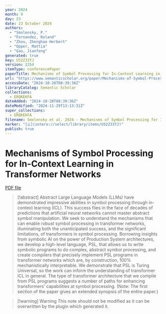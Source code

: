 ```yaml
---
year: 2024
month: 9
day: 23
date: 23 October 2024
authors:
  - "Smolensky, P."
  - "Fernandez, Roland"
  - "Zhou, Zhenghao Herbert"
  - "Opper, Mattia"
  - "Gao, Jianfeng"
generated: true
key: U52Z33TJ
version: 2254
itemType: conferencePaper
paperTitle: Mechanisms of Symbol Processing for In-Context Learning in Transformer Networks
url: "https://www.semanticscholar.org/paper/Mechanisms-of-Symbol-Processing-for-In-Context-in-Smolensky-Fernandez/2c2f17ac628b241091c2057739aa408287e2956d"
accessDate: "2024-10-28T08:39:36Z"
libraryCatalog: Semantic Scholar
collections:
  - ERQKEKFA
dateAdded: "2024-10-28T08:39:36Z"
dateModified: "2024-11-29T13:13:31Z"
super_collections:
  - ERQKEKFA
filename: Smolensky et al. 2024 - Mechanisms of Symbol Processing for In-Context Learning in Transformer Networks.pdf
marker: "[🇿](zotero://select/library/items/U52Z33TJ)"
publish: true
---
```

# Mechanisms of Symbol Processing for In-Context Learning in Transformer Networks

[PDF file](/Papers/PDFs/Smolensky%20et%20al.%202024%20-%20Mechanisms%20of%20Symbol%20Processing%20for%20In-Context%20Learning%20in%20Transformer%20Networks.pdf)

> [!abstract] Abstract
> Large Language Models (LLMs) have demonstrated impressive abilities in symbol processing through in-context learning (ICL). This success flies in the face of decades of predictions that artificial neural networks cannot master abstract symbol manipulation. We seek to understand the mechanisms that can enable robust symbol processing in transformer networks, illuminating both the unanticipated success, and the significant limitations, of transformers in symbol processing. Borrowing insights from symbolic AI on the power of Production System architectures, we develop a high-level language, PSL, that allows us to write symbolic programs to do complex, abstract symbol processing, and create compilers that precisely implement PSL programs in transformer networks which are, by construction, 100% mechanistically interpretable. We demonstrate that PSL is Turing Universal, so the work can inform the understanding of transformer ICL in general. The type of transformer architecture that we compile from PSL programs suggests a number of paths for enhancing transformers' capabilities at symbol processing. (Note: The first section of the paper gives an extended synopsis of the entire paper.)

>[!warning] Warning
> This note should not be modified as it can be overwritten by the plugin which generated it.

